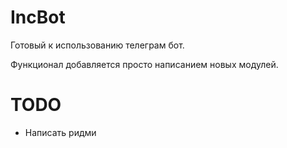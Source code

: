 # IncBot

Готовый к использованию телеграм бот.

Функционал добавляется просто написанием новых модулей.


# TODO

- Написать ридми